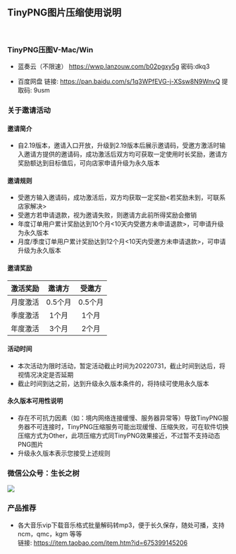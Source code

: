 
## TinyPNG图片压缩使用说明
<!-- <right>20220112</right> -->
<br>

### TinyPNG压图V-Mac/Win
- 蓝奏云（不限速）
https://wwp.lanzouw.com/b02pgxy5g 密码:dkq3
<!-- - 微云（不限速）
链接：https://share.weiyun.com/6KQt9qbb 密码：tbxij2 -->
- 百度网盘
链接: https://pan.baidu.com/s/1q3WPfEVG-j-XSsw8N9WnvQ 提取码: 9usm

### <green>关于邀请活动
#### 邀请简介
- 自2.19版本，邀请入口开放，升级到2.19版本后展示邀请码，受邀方激活时输入邀请方提供的邀请码，成功激活后双方均可获取一定使用时长奖励，邀请方奖励额达到目标值后，可向店家申请升级为<green>永久版本
#### 邀请规则
- 受邀方输入邀请码，成功激活后，双方均获取一定奖励<green><若奖励未到，可联系店家解决>
- 受邀方若申请退款，视为邀请失败，则邀请方此前所得奖励会撤销
- 年度订单用户累计奖励达到10个月<10天内受邀方未申请退款>，可申请升级为永久版本
- 月度/季度订单用户累计奖励达到12个月<10天内受邀方未申请退款>，可申请升级为永久版本
#### 邀请奖励
|激活奖励| 邀请方  | 受邀方 |
|:-------:| :-------: | :------: |
|月度激活| 0.5个月 |   0.5个月   |
|季度激活| 1个月 |   1个月   |
|年度激活| 3个月 |   2个月   |

#### 活动时间
- 本次活动为限时活动，暂定活动截止时间为<red>20220731</red>，截止时间到达后，将视情况决定是否延期
- 截止时间到达之前，达到升级永久版本条件的，将持续可使用永久版本

#### 永久版本可用性说明
- 存在不可抗力因素（如：境内网络连接缓慢、服务器异常等）导致TinyPNG服务器不可连接时，TinyPNG压缩服务可能出现缓慢、压缩失败，可在软件切换压缩方式为Other，此项压缩方式同TinyPNG效果接近，不过暂不支持动态PNG图片
- 升级永久版本表示您接受上述规则

### <green>微信公众号：生长之树
![](https://jasonmin.github.io/newsky/assets/qrcode_for.jpg)

### <green>产品推荐
- 各大音乐vip下载音乐格式批量解码转mp3，便于长久保存，随处可播，支持ncm，qmc，kgm 等等      
链接: https://item.taobao.com/item.htm?id=675399145206

<head>
    <link rel="stylesheet" type="text/css" href="../style/style.css">
</head>
